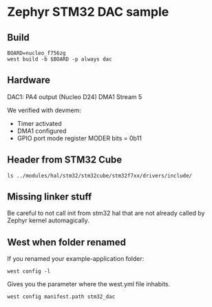 # Zephyr STM32 DAC sample
## Build
```
BOARD=nucleo_f756zg
west build -b $BOARD -p always dac
```

## Hardware
DAC1: PA4 output (Nucleo D24)
DMA1 Stream 5

We verified with devmem:
* Timer activated
* DMA1 configured
* GPIO port mode register MODER bits = 0b11


## Header from STM32 Cube

    ls ../modules/hal/stm32/stm32cube/stm32f7xx/drivers/include/

## Missing linker stuff

Be careful to not call init from stm32 hal that are not already called
by Zephyr kernel automagically.

## West when folder renamed

If you renamed your example-application folder:

    west config -l

Gives you the parameter where the west.yml file inhabits.

    west config manifest.path stm32_dac
